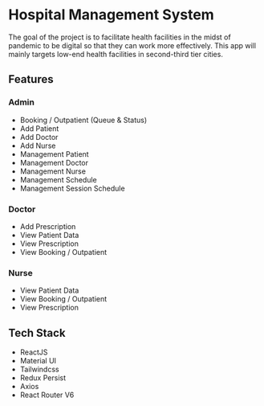# Hospital Management System

The goal of the project is to facilitate health facilities in the midst of pandemic to be
digital so that they can work more effectively. This app will mainly targets low-end
health facilities in second-third tier cities.
## Features
### Admin
- Booking / Outpatient (Queue & Status)
- Add Patient
- Add Doctor
- Add Nurse
- Management Patient
- Management Doctor
- Management Nurse
- Management Schedule
- Management Session Schedule

### Doctor
- Add Prescription
- View Patient Data
- View Prescription
- View Booking / Outpatient

### Nurse
- View Patient Data
- View Booking / Outpatient
- View Prescription

## Tech Stack
- ReactJS
- Material UI
- Tailwindcss
- Redux Persist
- Axios
- React Router V6

